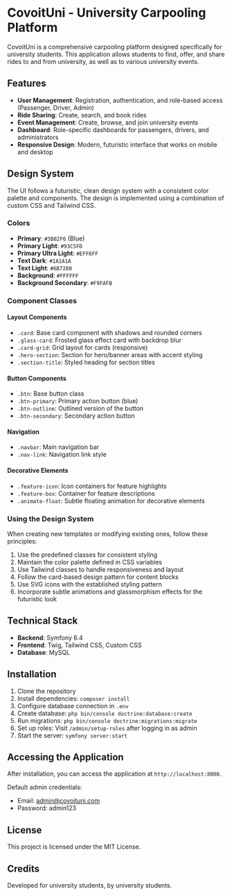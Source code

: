 # CovoitUni - University Carpooling Platform

CovoitUni is a comprehensive carpooling platform designed specifically for university students. This application allows students to find, offer, and share rides to and from university, as well as to various university events.

## Features

- **User Management**: Registration, authentication, and role-based access (Passenger, Driver, Admin)
- **Ride Sharing**: Create, search, and book rides
- **Event Management**: Create, browse, and join university events
- **Dashboard**: Role-specific dashboards for passengers, drivers, and administrators
- **Responsive Design**: Modern, futuristic interface that works on mobile and desktop

## Design System

The UI follows a futuristic, clean design system with a consistent color palette and components. The design is implemented using a combination of custom CSS and Tailwind CSS.

### Colors

- **Primary**: `#3B82F6` (Blue)
- **Primary Light**: `#93C5FD`
- **Primary Ultra Light**: `#EFF6FF`
- **Text Dark**: `#1A1A1A`
- **Text Light**: `#6B7280`
- **Background**: `#FFFFFF`
- **Background Secondary**: `#F9FAFB`

### Component Classes

#### Layout Components

- `.card`: Base card component with shadows and rounded corners
- `.glass-card`: Frosted glass effect card with backdrop blur
- `.card-grid`: Grid layout for cards (responsive)
- `.hero-section`: Section for hero/banner areas with accent styling
- `.section-title`: Styled heading for section titles

#### Button Components

- `.btn`: Base button class
- `.btn-primary`: Primary action button (blue)
- `.btn-outline`: Outlined version of the button
- `.btn-secondary`: Secondary action button

#### Navigation

- `.navbar`: Main navigation bar
- `.nav-link`: Navigation link style

#### Decorative Elements

- `.feature-icon`: Icon containers for feature highlights
- `.feature-box`: Container for feature descriptions
- `.animate-float`: Subtle floating animation for decorative elements

### Using the Design System

When creating new templates or modifying existing ones, follow these principles:

1. Use the predefined classes for consistent styling
2. Maintain the color palette defined in CSS variables
3. Use Tailwind classes to handle responsiveness and layout
4. Follow the card-based design pattern for content blocks
5. Use SVG icons with the established styling pattern
6. Incorporate subtle animations and glassmorphism effects for the futuristic look

## Technical Stack

- **Backend**: Symfony 6.4
- **Frontend**: Twig, Tailwind CSS, Custom CSS
- **Database**: MySQL

## Installation

1. Clone the repository
2. Install dependencies: `composer install`
3. Configure database connection in `.env`
4. Create database: `php bin/console doctrine:database:create`
5. Run migrations: `php bin/console doctrine:migrations:migrate`
6. Set up roles: Visit `/admin/setup-roles` after logging in as admin
7. Start the server: `symfony server:start`

## Accessing the Application

After installation, you can access the application at `http://localhost:8000`.

Default admin credentials:
- Email: admin@covoituni.com
- Password: admin123

## License

This project is licensed under the MIT License.

## Credits

Developed for university students, by university students. 